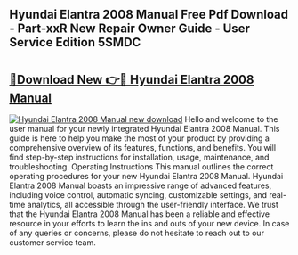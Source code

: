 ## Hyundai Elantra 2008 Manual Free Pdf Download - Part-xxR New Repair Owner Guide - User Service Edition 5SMDC

# <h2><a href="http://bc44724.oget.top/?id=Hyundai+Elantra+2008+Manual">🔗Download New 👉🔴 Hyundai Elantra 2008 Manual</a></h2>

[![Hyundai Elantra 2008 Manual new download](https://i.imgur.com/5g1atiW.png)](http://bc44724.oget.top/?id=Hyundai+Elantra+2008+Manual)
Hello and welcome to the user manual for your newly integrated Hyundai Elantra 2008 Manual. This guide is here to help you make the most of your product by providing a comprehensive overview of its features, functions, and benefits. You will find step-by-step instructions for installation, usage, maintenance, and troubleshooting. Operating Instructions This manual outlines the correct operating procedures for your new Hyundai Elantra 2008 Manual. Hyundai Elantra 2008 Manual boasts an impressive range of advanced features, including voice control, automatic syncing, customizable settings, and real-time analytics, all accessible through the user-friendly interface. We trust that the Hyundai Elantra 2008 Manual has been a reliable and effective resource in your efforts to learn the ins and outs of your new device. In case of any queries or concerns, please do not hesitate to reach out to our customer service team.
